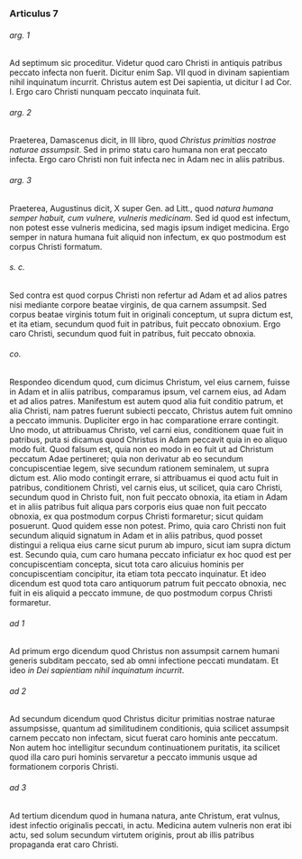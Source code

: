 ### Articulus 7

###### arg. 1
Ad septimum sic proceditur. Videtur quod caro Christi in antiquis patribus peccato infecta non fuerit. Dicitur enim Sap. VII quod in divinam sapientiam nihil inquinatum incurrit. Christus autem est Dei sapientia, ut dicitur I ad Cor. I. Ergo caro Christi nunquam peccato inquinata fuit.

###### arg. 2
Praeterea, Damascenus dicit, in III libro, quod *Christus primitias nostrae naturae assumpsit*. Sed in primo statu caro humana non erat peccato infecta. Ergo caro Christi non fuit infecta nec in Adam nec in aliis patribus.

###### arg. 3
Praeterea, Augustinus dicit, X super Gen. ad Litt., quod *natura humana semper habuit, cum vulnere, vulneris medicinam*. Sed id quod est infectum, non potest esse vulneris medicina, sed magis ipsum indiget medicina. Ergo semper in natura humana fuit aliquid non infectum, ex quo postmodum est corpus Christi formatum.

###### s. c.
Sed contra est quod corpus Christi non refertur ad Adam et ad alios patres nisi mediante corpore beatae virginis, de qua carnem assumpsit. Sed corpus beatae virginis totum fuit in originali conceptum, ut supra dictum est, et ita etiam, secundum quod fuit in patribus, fuit peccato obnoxium. Ergo caro Christi, secundum quod fuit in patribus, fuit peccato obnoxia.

###### co.
Respondeo dicendum quod, cum dicimus Christum, vel eius carnem, fuisse in Adam et in aliis patribus, comparamus ipsum, vel carnem eius, ad Adam et ad alios patres. Manifestum est autem quod alia fuit conditio patrum, et alia Christi, nam patres fuerunt subiecti peccato, Christus autem fuit omnino a peccato immunis. Dupliciter ergo in hac comparatione errare contingit. Uno modo, ut attribuamus Christo, vel carni eius, conditionem quae fuit in patribus, puta si dicamus quod Christus in Adam peccavit quia in eo aliquo modo fuit. Quod falsum est, quia non eo modo in eo fuit ut ad Christum peccatum Adae pertineret; quia non derivatur ab eo secundum concupiscentiae legem, sive secundum rationem seminalem, ut supra dictum est. Alio modo contingit errare, si attribuamus ei quod actu fuit in patribus, conditionem Christi, vel carnis eius, ut scilicet, quia caro Christi, secundum quod in Christo fuit, non fuit peccato obnoxia, ita etiam in Adam et in aliis patribus fuit aliqua pars corporis eius quae non fuit peccato obnoxia, ex qua postmodum corpus Christi formaretur; sicut quidam posuerunt. Quod quidem esse non potest. Primo, quia caro Christi non fuit secundum aliquid signatum in Adam et in aliis patribus, quod posset distingui a reliqua eius carne sicut purum ab impuro, sicut iam supra dictum est. Secundo quia, cum caro humana peccato inficiatur ex hoc quod est per concupiscentiam concepta, sicut tota caro alicuius hominis per concupiscentiam concipitur, ita etiam tota peccato inquinatur. Et ideo dicendum est quod tota caro antiquorum patrum fuit peccato obnoxia, nec fuit in eis aliquid a peccato immune, de quo postmodum corpus Christi formaretur.

###### ad 1
Ad primum ergo dicendum quod Christus non assumpsit carnem humani generis subditam peccato, sed ab omni infectione peccati mundatam. Et ideo *in Dei sapientiam nihil inquinatum incurrit*.

###### ad 2
Ad secundum dicendum quod Christus dicitur primitias nostrae naturae assumpsisse, quantum ad similitudinem conditionis, quia scilicet assumpsit carnem peccato non infectam, sicut fuerat caro hominis ante peccatum. Non autem hoc intelligitur secundum continuationem puritatis, ita scilicet quod illa caro puri hominis servaretur a peccato immunis usque ad formationem corporis Christi.

###### ad 3
Ad tertium dicendum quod in humana natura, ante Christum, erat vulnus, idest infectio originalis peccati, in actu. Medicina autem vulneris non erat ibi actu, sed solum secundum virtutem originis, prout ab illis patribus propaganda erat caro Christi.

